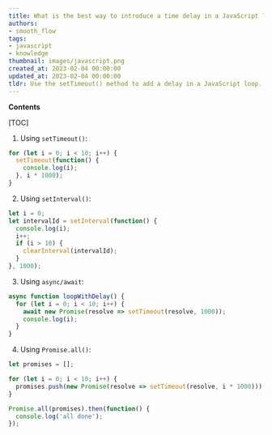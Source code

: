 ```yaml
---
title: What is the best way to introduce a time delay in a JavaScript loop?
authors:
- smooth_flow
tags:
- javascript
- knowledge
thumbnail: images/javascript.png
created_at: 2023-02-04 00:00:00
updated_at: 2023-02-04 00:00:00
tldr: Use the setTimeout() method to add a delay in a JavaScript loop.
---
```


**Contents**

[TOC]

1. Using `setTimeout()`:

```js
for (let i = 0; i < 10; i++) {
  setTimeout(function() {
    console.log(i);
  }, i * 1000);
}
```

2. Using `setInterval()`:

```js
let i = 0;
let intervalId = setInterval(function() {
  console.log(i);
  i++;
  if (i > 10) {
    clearInterval(intervalId);
  }
}, 1000);
```

3. Using `async/await`:

```js
async function loopWithDelay() {
  for (let i = 0; i < 10; i++) {
    await new Promise(resolve => setTimeout(resolve, 1000));
    console.log(i);
  }
}
```

4. Using `Promise.all()`:

```js
let promises = [];

for (let i = 0; i < 10; i++) {
  promises.push(new Promise(resolve => setTimeout(resolve, i * 1000)));
}

Promise.all(promises).then(function() {
  console.log('all done');
});
```
